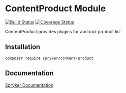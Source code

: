 # ContentProduct Module
[![Build Status](https://travis-ci.org/spryker/content-product.svg)](https://travis-ci.org/spryker/content-product)
[![Coverage Status](https://coveralls.io/repos/github/spryker/content-product/badge.svg)](https://coveralls.io/github/spryker/content-product)

ContentProduct provides plugins for abstract product list

## Installation

```
composer require spryker/content-product
```

## Documentation

[Spryker Documentation](https://academy.spryker.com/developing_with_spryker/module_guide/modules.html)
